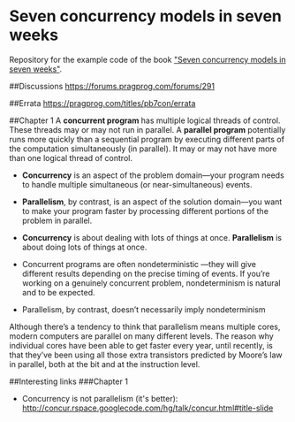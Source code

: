 # Seven concurrency models in seven weeks
Repository for the example code of the book ["Seven concurrency models in seven weeks"](https://pragprog.com/book/pb7con/seven-concurrency-models-in-seven-weeks).

##Discussions
https://forums.pragprog.com/forums/291

##Errata
https://pragprog.com/titles/pb7con/errata

##Chapter 1
A **concurrent program** has multiple logical threads of control. These threads
may or may not run in parallel.
A **parallel program** potentially runs more quickly than a sequential program
by executing different parts of the computation simultaneously (in parallel).
It may or may not have more than one logical thread of control.

* **Concurrency** is an aspect of the problem domain—your program needs to handle multiple simultaneous (or near-simultaneous) events. 
* **Parallelism**, by contrast, is an aspect of the solution domain—you want to make your program faster by processing different portions of the problem in parallel.

* **Concurrency** is about dealing with lots of things at once. **Parallelism** is about doing lots of things at once.

* Concurrent programs are often nondeterministic —they will give different results depending on the precise timing of events. If you’re working on a genuinely concurrent problem, nondeterminism is natural and to be expected. 
* Parallelism, by contrast, doesn’t necessarily imply nondeterminism

Although there’s a tendency to think that parallelism means multiple cores, modern computers are parallel on many different levels. The reason why individual cores have been able to get faster every year, until recently, is that they’ve been using all those extra transistors predicted by Moore’s law in parallel, both at the bit and at the instruction level.

##Interesting links
###Chapter 1
* Concurrency is not parallelism (it's better): http://concur.rspace.googlecode.com/hg/talk/concur.html#title-slide
